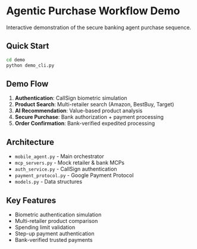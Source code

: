 # Agentic Purchase Workflow Demo

Interactive demonstration of the secure banking agent purchase sequence.

## Quick Start

```bash
cd demo
python demo_cli.py
```

## Demo Flow

1. **Authentication**: CallSign biometric simulation
2. **Product Search**: Multi-retailer search (Amazon, BestBuy, Target)
3. **AI Recommendation**: Value-based product analysis
4. **Secure Purchase**: Bank authorization + payment processing
5. **Order Confirmation**: Bank-verified expedited processing

## Architecture

- `mobile_agent.py` - Main orchestrator
- `mcp_servers.py` - Mock retailer & bank MCPs
- `auth_service.py` - CallSign authentication
- `payment_protocol.py` - Google Payment Protocol
- `models.py` - Data structures

## Key Features

- Biometric authentication simulation
- Multi-retailer product comparison
- Spending limit validation
- Step-up payment authentication
- Bank-verified trusted payments